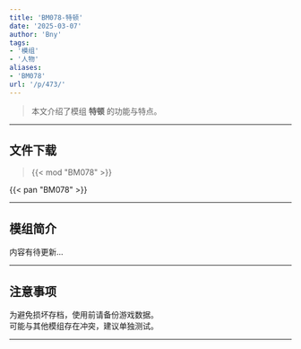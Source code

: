 ```yaml
---
title: 'BM078-特顿'
date: '2025-03-07'
author: 'Bny'
tags:
- '模组'
- '人物'
aliases:
- 'BM078'
url: '/p/473/'
---
```


> 本文介绍了模组 **特顿** 的功能与特点。

---

## 文件下载  

> {{< mod "BM078" >}}  

{{< pan "BM078" >}}  

---

## 模组简介

>  
内容有待更新...  

---

## 注意事项

>  
为避免损坏存档，使用前请备份游戏数据。  
可能与其他模组存在冲突，建议单独测试。  

---

